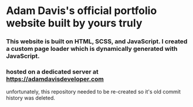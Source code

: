 # Adam Davis's official portfolio website built by yours truly
### This website is built on HTML, SCSS, and JavaScript. I created a custom page loader which is dynamically generated with JavaScript.
### hosted on a dedicated server at https://adamdavisdeveloper.com
unfortunately, this repository needed to be re-created so it's old commit history was deleted.
